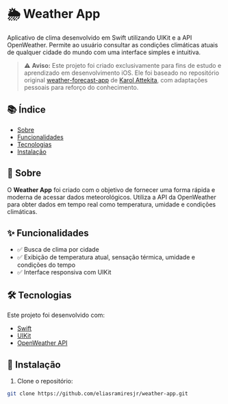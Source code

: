 # 🌦️ Weather App

Aplicativo de clima desenvolvido em Swift utilizando UIKit e a API OpenWeather. Permite ao usuário consultar as condições climáticas atuais de qualquer cidade do mundo com uma interface simples e intuitiva.

> ⚠️ **Aviso:** Este projeto foi criado exclusivamente para fins de estudo e aprendizado em desenvolvimento iOS. Ele foi baseado no repositório original [weather-forecast-app](https://github.com/Bullas/weather-forecast-app) de [Karol Attekita](https://github.com/Bullas), com adaptações pessoais para reforço do conhecimento.

## 📚 Índice

- [Sobre](#sobre)
- [Funcionalidades](#funcionalidades)
- [Tecnologias](#tecnologias)
- [Instalação](#instalação)

## 🧠 Sobre

O **Weather App** foi criado com o objetivo de fornecer uma forma rápida e moderna de acessar dados meteorológicos. Utiliza a API da OpenWeather para obter dados em tempo real como temperatura, umidade e condições climáticas.

## ✨ Funcionalidades

- ✅ Busca de clima por cidade
- ✅ Exibição de temperatura atual, sensação térmica, umidade e condições do tempo
- ✅ Interface responsiva com UIKit

## 🛠 Tecnologias

Este projeto foi desenvolvido com:

- [Swift](https://developer.apple.com/swift/)
- [UIKit](https://developer.apple.com/documentation/uikit)
- [OpenWeather API](https://openweathermap.org/api)

## 🧰 Instalação

1. Clone o repositório:

```bash
git clone https://github.com/eliasramiresjr/weather-app.git
